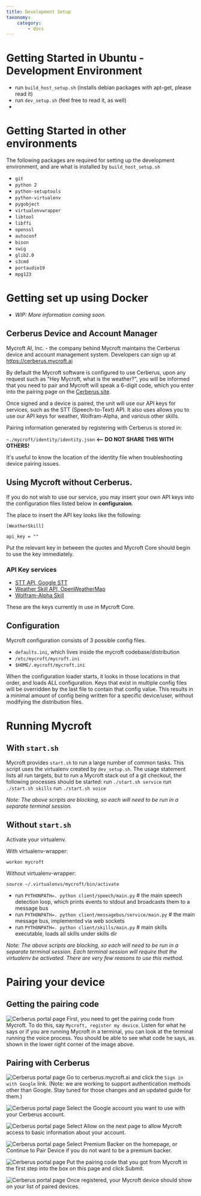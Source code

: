 ```yaml
---
title: Development Setup
taxonomy:
    category:
        - docs
---
```


# Getting Started in Ubuntu - Development Environment
 - run `build_host_setup.sh` (installs debian packages with apt-get, please read it)
 - run `dev_setup.sh` (feel free to read it, as well)
 - 
# Getting Started in other environments

The following packages are required for setting up the development environment,
 and are what is installed by `build_host_setup.sh`

 - `git`
 - `python 2`
 - `python-setuptools`
 - `python-virtualenv`
 - `pygobject`
 - `virtualenvwrapper`
 - `libtool`
 - `libffi`
 - `openssl`
 - `autoconf`
 - `bison`
 - `swig`
 - `glib2.0`
 - `s3cmd`
 - `portaudio19`
 - `mpg123`

# Getting set up using Docker
- <i>WIP: More information coming soon.</i>

## Cerberus Device and Account Manager
Mycroft AI, Inc. - the company behind Mycroft maintains the Cerberus device and account management system. Developers can sign up at https://cerberus.mycroft.ai

By default the Mycroft software is configured to use Cerberus, upon any request such as "Hey Mycroft, what is the weather?", you will be informed that you need to pair and Mycroft will speak a 6-digit code, which you enter into the pairing page on the [Cerberus site](https://cerberus.mycroft.ai).

Once signed and a device is paired, the unit will use our API keys for services, such as the STT (Speech-to-Text) API. It also uses allows you to use our API keys for weather, Wolfram-Alpha, and various other skills.

Pairing information generated by registering with Cerberus is stored in:

`~./mycroft/identity/identity.json` <b><-- DO NOT SHARE THIS WITH OTHERS!</b>

It's useful to know the location of the identity file when troubleshooting device pairing issues.

## Using Mycroft without Cerberus.
If you do not wish to use our service, you may insert your own API keys into the configuration files listed below in <b>configuraion</b>.

The place to insert the API key looks like the following:

`[WeatherSkill]`

`api_key = ""`

Put the relevant key in between the quotes and Mycroft Core should begin to use the key immediately.

### API Key services

- [STT API, Google STT](http://www.chromium.org/developers/how-tos/api-keys)
- [Weather Skill API, OpenWeatherMap](http://openweathermap.org/api)
- [Wolfram-Alpha Skill](http://products.wolframalpha.com/api/)

These are the keys currently in use in Mycroft Core.

## Configuration
Mycroft configuration consists of 3 possible config files.
- `defaults.ini`, which lives inside the mycroft codebase/distribution
- `/etc/mycroft/mycroft.ini`
- `$HOME/.mycroft/mycroft.ini`

When the configuration loader starts, it looks in those locations in that order, and loads ALL configuration. Keys that exist in multiple config files will be overridden by the last file to contain that config value. This results in a minimal amount of config being written for a specific device/user, without modifying the distribution files.

# Running Mycroft
## With `start.sh`
Mycroft provides `start.sh` to run a large number of common tasks. This script uses the virtualenv created by
`dev_setup.sh`. The usage statement lists all run targets, but to run a Mycroft stack out of a git checkout, the following processes should be started:
run `./start.sh service`
run `./start.sh skills`
run `./start.sh voice`

*Note: The above scripts are blocking, so each will need to be run in a separate terminal session.*

## Without `start.sh`

Activate your virtualenv.

With virtualenv-wrapper:
```
workon mycroft
```

Without virtualenv-wrapper:
```
source ~/.virtualenvs/mycroft/bin/activate
```
- run `PYTHONPATH=. python client/speech/main.py` # the main speech detection loop, which prints events to stdout and broadcasts them to a message bus
- run `PYTHONPATH=. python client/messagebus/service/main.py` # the main message bus, implemented via web sockets
- run `PYTHONPATH=. python client/skills/main.py` # main skills executable, loads all skills under skills dir

*Note: The above scripts are blocking, so each will need to be run in a separate terminal session. Each terminal session will require that the virtualenv be activated. There are very few reasons to use this method.*

# Pairing your device

## Getting the pairing code
![Cerberus portal page](CerbWalk0-termcode.png)
First, you need to get the pairing code from Mycroft. To do this, say `Mycroft, register my device`. Listen for what he says or if you are running Mycroft in a terminal, you can look at the terminal running the voice process. You should be able to see what code he says, as shown in the lower right corner of the image above.

## Pairing with Cerberus
![Cerberus portal page](CerbWalk1-portal.png)
Go to cerberus.mycroft.ai and click the `Sign in with Google` link. 
(Note: we are working to support authentication methods other than Google. Stay tuned for those changes and an updated guide for them.)

![Cerberus portal page](CerbWalk2-chooseaccount.png)
Select the Google account you want to use with your Cerberus account.

![Cerberus portal page](CerbWalk3-permissions.png)
Select Allow on the next page to allow Mycroft access to basic information about your account.

![Cerberus portal page](CerbWalk4-homepage.png)
Select Premium Backer on the homepage, or Continue to Pair Device if you do not want to be a premium backer.

![Cerberus portal page](CerbWalk5-pairing.png)
Put the pairing code that you got from Mycroft in the first step into the box on this page and click Submit.

![Cerberus portal page](CerbWalk6-registered.png)
Once registered, your Mycroft device should show on your list of paired devices.
